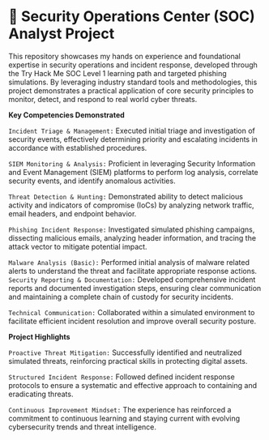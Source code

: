 # 🚀 Security Operations Center (SOC) Analyst Project

This repository showcases my hands on experience and foundational expertise in security operations and incident response, developed through the Try Hack Me SOC Level 1 learning path and targeted phishing simulations. By leveraging industry standard tools and methodologies, this project demonstrates a practical application of core security principles to monitor, detect, and respond to real world cyber threats. 

**Key Competencies Demonstrated**

`Incident Triage & Management:` Executed initial triage and investigation of security events, effectively determining priority and escalating incidents in accordance with established procedures.

`SIEM Monitoring & Analysis:` Proficient in leveraging Security Information and Event Management (SIEM) platforms to perform log analysis, correlate security events, and identify anomalous activities.

`Threat Detection & Hunting:` Demonstrated ability to detect malicious activity and indicators of compromise (IoCs) by analyzing network traffic, email headers, and endpoint behavior.

`Phishing Incident Response:` Investigated simulated phishing campaigns, dissecting malicious emails, analyzing header information, and tracing the attack vector to mitigate potential impact.

`Malware Analysis (Basic):` Performed initial analysis of malware related alerts to understand the threat and facilitate appropriate response actions.
`Security Reporting & Documentation:` Developed comprehensive incident reports and documented investigation steps, ensuring clear communication and maintaining a complete chain of custody for security incidents.

`Technical Communication:` Collaborated within a simulated environment to facilitate efficient incident resolution and improve overall security posture. 

**Project Highlights**

`Proactive Threat Mitigation:` Successfully identified and neutralized simulated threats, reinforcing practical skills in protecting digital assets.

`Structured Incident Response:` Followed defined incident response protocols to ensure a systematic and effective approach to containing and eradicating threats.

`Continuous Improvement Mindset:` The experience has reinforced a commitment to continuous learning and staying current with evolving cybersecurity trends and threat intelligence.
